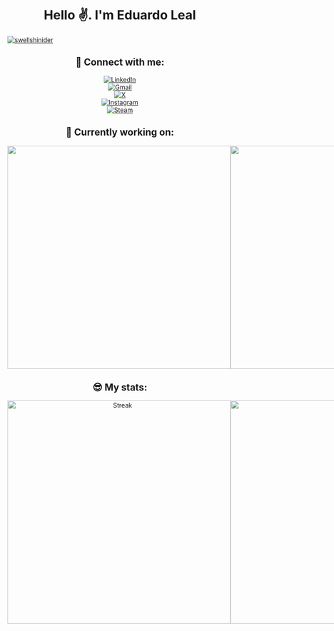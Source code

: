<div  align="center">
<h1>Hello ✌️. I'm Eduardo Leal</h1>

<div style="display: flex; flex-direction: row;"> 
  <a href="https://github.com/Swellshinider" target="blank">
    <img align="center" src="https://komarev.com/ghpvc/?username=swellshinider&color=brightgreen" alt="swellshinider"/> 
   </a>
</div>

<h2>🫣 Connect with me:</h2>
<div style="display: flex; flex-direction: column;"> 
  <a href="https://www.linkedin.com/in/er-leal/" target="blank">
    <img align="center" src="https://img.shields.io/badge/LinkedIn-Eduardo%20Leal-blue?logo=Linkedin&logoColor=blue&labelColor=black" alt="LinkedIn" />
  </a>
  <a href="mailto:eduardoleal.contact@gmail.com" target="blank">
    <img align="center" src="https://img.shields.io/badge/Gmail-eduardoleal.contact-darkgreen?logo=Gmail&logoColor=red&labelColor=black" alt="Gmail" />
  </a>
  <a href="https://x.com/Swellshinider" target="blank">
    <img align="center" src="https://img.shields.io/badge/-Swellshinider-black?logo=X&logoColor=black&labelColor=white" alt="X" />
  </a>
  <a href="https://instagram.com/edu_r_leal" target="blank">
    <img align="center" src="https://img.shields.io/badge/Insta-edu_r_leal-white?logo=Instagram&logoColor=ff1694&labelColor=black" alt="Instagram" />
  </a>
 
  <a href=" https://steamcommunity.com/id/swellshinider/" target="blank">
    <img align="center" src="https://img.shields.io/badge/Steam-Swellshinider-145285?logo=Steam&logoColor=145285&labelColor=black" alt="Steam" />
  </a>
</div>

<h2>🫡 Currently working on:</h2>

<div style="display: flex; flex-direction: row;">

  <a href="https://github.com/Swellshinider/EasyArguments"> 
    <img align="center" width=500 src="https://github-readme-stats.vercel.app/api/pin/?username=Swellshinider&repo=EasyArguments&show_owner=true&theme=radical" />
  </a>
  <a href="https://github.com/Swellshinider/LealVault"> 
    <img align="center" width=500 src="https://github-readme-stats.vercel.app/api/pin/?username=LealForms&repo=LealForms&show_owner=true&theme=radical" />
  </a>
</div>

<h2>😎 My stats:</h2>

<div style="display: flex; flex-direction: row;">
 <img width=500 class="img" src="https://github-readme-streak-stats-nine-xi.vercel.app?user=Swellshinider&theme=radical&date_format=j%20M%5B%20Y%5D" alt="Streak" />
 <img width=500 class="img" src="https://github-readme-stats.vercel.app/api?username=swellshinider&show_icons=true&theme=radical" alt="Rank" />
 <img width=500 class="img" src="https://github-readme-stats.vercel.app/api/top-langs/?username=swellshinider&theme=radical&layout=compact" alt="Top Langs" />
</div>

</div>
